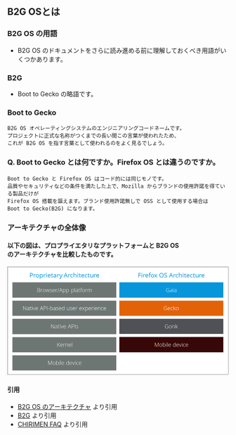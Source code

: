 
## B2G OSとは

### B2G OS の用語
- B2G OS のドキュメントをさらに読み進める前に理解しておくべき用語がいくつかあります。

### B2G
- Boot to Gecko の略語です。

### Boot to Gecko
```
B2G OS オペレーティングシステムのエンジニアリングコードネームです。
プロジェクトに正式な名称がつくまでの長い間この言葉が使われたため、
これが B2G OS を指す言葉として使われるのをよく見るでしょう。
```

### Q. Boot to Gecko とは何ですか。Firefox OS とは違うのですか。
```
Boot to Gecko と Firefox OS はコード的には同じモノです。
品質やセキュリティなどの条件を満たした上で、Mozilla からブランドの使用許諾を得ている製品だけが
Firefox OS 搭載を謳えます。ブランド使用許諾無しで OSS として使用する場合は
Boot to Gecko(B2G) になります。
```

### アーキテクチャの全体像
#### 以下の図は、プロプライエタリなプラットフォームと B2G OS<br> のアーキテクチャを比較したものです。
![img/general-architecture.png](img/general-architecture.png)


#### 引用
- [B2G OS のアーキテクチャ](https://developer.mozilla.org/ja/docs/Archive/B2G_OS/Architecture) より引用
- [B2G](https://wiki.mozilla.org/B2G) より引用
- [CHIRIMEN FAQ](https://chirimen.org/docs/ja/FAQ.html) より引用

